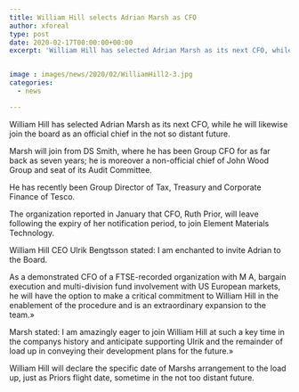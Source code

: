 ```yaml
---
title: William Hill selects Adrian Marsh as CFO
author: xforeal 
type: post
date: 2020-02-17T00:00:00+00:00
excerpt: 'William Hill has selected Adrian Marsh as its next CFO, while he will likewise join the board as an official executive later this year '


image : images/news/2020/02/WilliamHill2-3.jpg
categories:
  - news

---
```

William Hill has selected Adrian Marsh as its next CFO, while he will likewise join the board as an official chief in the not so distant future. 

Marsh will join from DS Smith, where he has been Group CFO for as far back as seven years; he is moreover a non-official chief of John Wood Group and seat of its Audit Committee. 

He has recently been Group Director of Tax, Treasury and Corporate Finance of Tesco. 

The organization reported in January that CFO, Ruth Prior, will leave following the expiry of her notification period, to join Element Materials Technology. 

William Hill CEO Ulrik Bengtsson stated: I am enchanted to invite Adrian to the Board. 

As a demonstrated CFO of a FTSE-recorded organization with M A, bargain execution and multi-division fund involvement with US European markets, he will have the option to make a critical commitment to William Hill in the enablement of the procedure and is an extraordinary expansion to the team.&#187; 

Marsh stated: I am amazingly eager to join William Hill at such a key time in the companys history and anticipate supporting Ulrik and the remainder of load up in conveying their development plans for the future.&#187; 

William Hill will declare the specific date of Marshs arrangement to the load up, just as Priors flight date, sometime in the not too distant future.